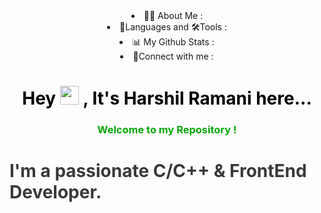 <center><navclass="table-of-contents mynav"><ulstyle="list-style-type:none;"id="first-link"><li><ahref="#%F0%9F%99%8B%E2%80%8D%E2%99%82%EF%B8%8F-about-me">👩‍💻 About Me : </a></li><li><ahref="#%F0%9F%9A%80-languages-and-tools%3A">🧬Languages and 🛠Tools : </a></li><li><ahref="#%F0%9F%93%8A-my-github-stats">📊 My Github Stats : </a></li><li><ahref="#connect-with-me%3A">🔗Connect with me : </a></li></ul></nav><imgstyle="max-width:100%;max-height:70%;border:5px solid white; margin:20px;"src="https://i.pinimg.com/736x/cb/c3/d6/cbc3d6bdbd5d5677272ae4f5fbcefdcf.jpg"alt='hr097'></center>


<h1 align="center" style="color:black;">Hey  <img src="https://raw.githubusercontent.com/MartinHeinz/MartinHeinz/master/wave.gif" width="30px"> , It's Harshil Ramani here...</h1>
<h3 align="center" id="you__Can__give__animation" style="color:rgb(7, 167, 7);">Welcome to my Repository ! <br> <h1 id=you__Can__give__animation" style="color:rgb(58, 57, 57);">I'm a passionate C/C++ & FrontEnd Developer.</h1></h3><img style="max-width:50px;max-height:50px;" src="https://cdn-icons-png.flaticon.com/512/256/256672.png" alt="">
